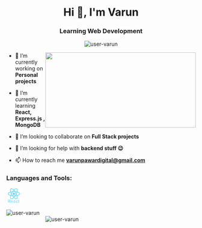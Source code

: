 <h1 align="center">Hi 👋, I'm Varun</h1>
<h3 align="center">Learning Web Development</h3>


<!-- date : 3/19/24 edit this file just to maintain the streak 😁 --> 
<!-- date : 3/20/24 edit this file just to maintain the streak 😁 --> 

<p align="center" > <img src="https://komarev.com/ghpvc/?username=user-varun&label=Profile%20views&color=0e75b6&style=flat" alt="user-varun" /> </p>     
<!--
<img  align="right" src="https://c.tenor.com/mGgWY8RkgYMAAAAC/hello-world.gif"> --> 

<img  align="right" height='200px' width='400px'  src="https://github.com/User-Varun/User-Varun/assets/135313164/c4621ee5-a0f4-49a7-aae7-7bfbd9002c4e">  


- 🔭 I’m currently working on **Personal projects**

- 🌱 I’m currently learning **React, Express.js , MongoDB**

- 👯 I’m looking to collaborate on **Full Stack projects**

- 🤝 I’m looking for help with **backend stuff 😉**

- 📫 How to reach me **varunpawardigital@gmail.com**


<h3 align="left">Languages and Tools:</h3>
<p align="left">  </a> <a href="https://reactjs.org/" target="_blank" rel="noreferrer"> <img src="https://raw.githubusercontent.com/devicons/devicon/master/icons/react/react-original-wordmark.svg" alt="react" width="40" height="40"/> </a> </p>



  
<p ><img  width='300px'  align="left" src="https://github-readme-stats.vercel.app/api/top-langs?username=user-varun&show_icons=true&locale=en&layout=compact" alt="user-varun" /></p>


<p ><img align='right' width='400px'  src="https://github-readme-streak-stats.herokuapp.com/?user=user-varun" alt="user-varun" /></p>



